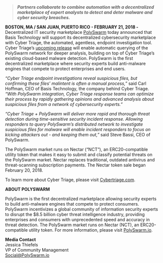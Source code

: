 > **_Partners collaborate to combine automation with a decentralized marketplace of expert analysts to detect and deter malware and cyber security breaches._**

**BOSTON, MA / SAN JUAN, PUERTO RICO - FEBRUARY 21, 2018 -**  Decentralized IT security marketplace [PolySwarm](https://polyswarm.io/) today announced that Basis Technology will support its decentralized cybersecurity marketplace with Cyber Triage, the automated, agentless, endpoint investigation tool. Cyber Triage’s [upcoming release](https://cybertriage.com/) will enable automatic querying of the PolySwarm network for deeper analysis, building on top of Cyber Triage’s existing cloud-based malware detection. PolySwarm is the first decentralized marketplace where security experts build anti-malware engines that compete to protect enterprises and end users.

_“Cyber Triage endpoint investigations reveal suspicious files, but confirming these files’ malintent is often a manual process,”_ said Carl Hoffman, CEO of Basis Technology, the company behind Cyber Triage. _“With PolySwarm integration, Cyber Triage response teams can optimize their process by rapidly gathering opinions and advanced analysis about suspicious files from a network of cybersecurity experts.”_

_“Cyber Triage + PolySwarm will deliver more rapid and thorough threat detection during time-sensitive security incident response. Allowing responders to query PolySwarm’s distributed network to investigate suspicious files for malware will enable incident responders to focus on kicking attackers out - and keeping them out,”_ said Steve Bassi, CEO of PolySwarm. 
 
The PolySwarm market runs on Nectar (“NCT”), an ERC20-compatible utility token that makes it easy to submit and classify potential threats on the PolySwarm market. Nectar replaces traditional, outdated antivirus and threat-scanning subscription payments. The Nectar token sale began February 20, 2018. 

To learn more about Cyber Triage, please visit [Cybertriage.com](https://cybertriage.com/).   

**ABOUT POLYSWARM**

PolySwarm is the first decentralized marketplace allowing security experts to build anti-malware engines that compete to protect consumers. PolySwarm incentivizes a global community of information security experts to disrupt the $8.5 billion cyber threat intelligence industry, providing enterprises and consumers with unprecedented speed and accuracy in threat detection. The PolySwarm market runs on Nectar (NCT), an ERC20-compatible utility token. For more information, please visit [PolySwarm.io](https://polyswarm.io/). 

**Media Contact**  
Jessica Thiefels  
VP of Community Management  
Social@PolySwarm.io
